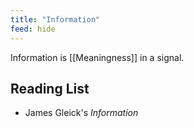 ```yaml
---
title: "Information"
feed: hide
---
```


Information is [[Meaningness]] in a signal.

## Reading List

* James Gleick's _Information_